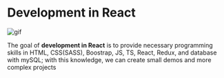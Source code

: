 # Development in React

![gif](https://www.bacancytechnology.com/blog/wp-content/uploads/2019/06/ezgif.com-crop-1.gif)

The goal of **development in React** is to provide necessary programming skills in HTML, CSS(SASS), Boostrap, JS, TS, React, Redux, and database with mySQL; with this knowledge, we can create small demos and more complex projects

